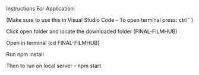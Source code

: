 Instructions For Application:

(Make sure to use this in Visual Studio Code - To open terminal press: ctrl ' )

Click open folder and locate the downloaded folder (FINAL-FILMHUB)

Open in terminal (cd FINAL-FILMHUB)

Run npm install

Then to run on local server - npm start
